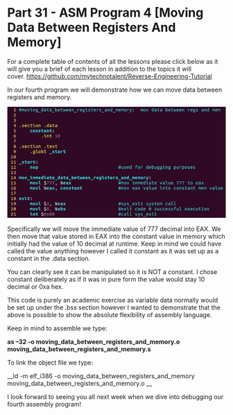 # Part 31 - ASM Program 4 \[Moving Data Between Registers And Memory\]

For a complete table of contents of all the lessons please click below as it will give you a brief of each lesson in addition to the topics it will cover.&nbsp;https://github.com/mytechnotalent/Reverse-Engineering-Tutorial

In our fourth program we will demonstrate how we can move data between registers and memory.&nbsp;

<div class="slate-resizable-image-embed slate-image-embed__resize-full-width"><img src="imgs/809187309.jpg"/></div>

Specifically we will move the immediate value of 777 decimal into EAX. We then move that value stored in EAX into the constant value in memory which initially had the value of 10 decimal at runtime. Keep in mind we could have called the value anything however I called it constant as it was set up as a constant in the .data section.

You can clearly see it can be manipulated so it is NOT a constant. I chose constant deliberately as if it was in pure form the value would stay 10 decimal or 0xa hex.

This code is purely an academic exercise as variable data normally would be set up under the .bss section however I wanted to demonstrate that the above is possible to show the absolute flexibility of assembly language.

Keep in mind to assemble we type:

__as –32 -o moving\_data\_between\_registers\_and\_memory.o moving\_data\_between\_registers\_and\_memory.s__

To link the object file we type:

__ld -m elf\_i386 -o moving\_data\_between\_registers\_and\_memory moving\_data\_between\_registers\_and\_memory.o __

I look forward to seeing you all next week when we dive into debugging our fourth assembly program!